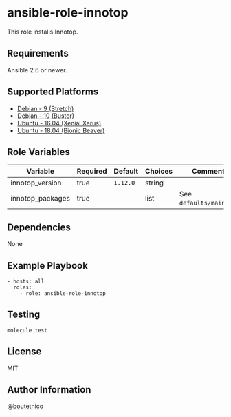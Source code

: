 ansible-role-innotop
====================

This role installs Innotop.

Requirements
------------

Ansible 2.6 or newer.

Supported Platforms
-------------------

- [Debian - 9 (Stretch)](https://wiki.debian.org/DebianStretch)
- [Debian - 10 (Buster)](https://wiki.debian.org/DebianBuster)
- [Ubuntu - 16.04 (Xenial Xerus)](http://releases.ubuntu.com/16.04/)
- [Ubuntu - 18.04 (Bionic Beaver)](http://releases.ubuntu.com/18.04/)

Role Variables
--------------

| Variable                     | Required | Default                         | Choices   | Comments                                |
|------------------------------|----------|---------------------------------|-----------|-----------------------------------------|
| innotop_version              | true     | `1.12.0`                        | string    |                                         |
| innotop_packages             | true     |                                 | list      | See `defaults/main.yml`.                |

Dependencies
------------

None

Example Playbook
----------------

    - hosts: all
      roles:
        - role: ansible-role-innotop

Testing
-------

    molecule test

License
-------

MIT

Author Information
------------------

[@boutetnico](https://github.com/boutetnico)
